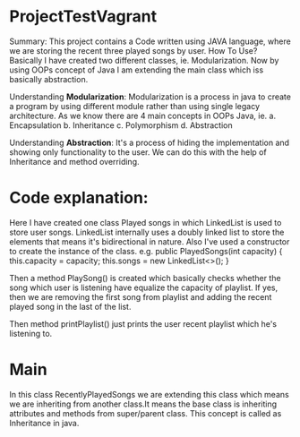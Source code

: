 # ProjectTestVagrant
Summary: This project contains a Code written using JAVA language, where we are storing the recent three played songs by user.
How To Use?
Basically I have created two different classes, ie. Modularization. 
Now by using OOPs concept of Java I am extending the main class which iss basically abstraction.


Understanding **Modularization**: Modularization is a process in java to create a program by using different module rather than using single legacy architecture.
As we know there are 4 main concepts in OOPs Java, ie.
a. Encapsulation
b. Inheritance
c. Polymorphism
d. Abstraction

Understanding **Abstraction**: It's a process of hiding the implementation and showing only functionality to the user. We can do this with the help of Inheritance and method overriding.


# Code explanation:
Here I have created one class Played songs in which LinkedList is used to store user songs.
LinkedList internally uses a doubly linked list to store the elements that means it's bidirectional in nature. Also I've used a constructor to create the instance of the class.
e.g. public PlayedSongs(int capacity) {
        this.capacity = capacity;
        this.songs = new LinkedList<>();
    }
    
   Then a method PlaySong() is created which basically checks whether the song which user is listening have equalize the capacity of playlist. If yes, then we are removing the first song from playlist and adding the recent played song in the last of the list.
   
   Then method printPlaylist() just prints the user recent playlist which he's listening to.
   
   # Main
   In this class RecentlyPlayedSongs we are extending this class which means we are inheriting from another class.It means the base class is inheriting attributes and methods from super/parent class. This concept is called as Inheritance in java.
   
   
   

